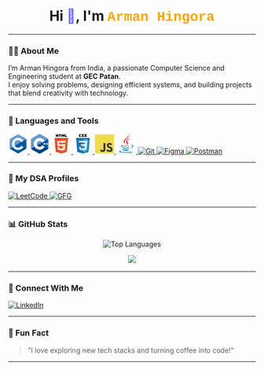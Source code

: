 <h1 align="center">Hi <span style="color: #6C63FF;">👋</span>, I'm <span style="font-family: 'Courier New', Courier, monospace; color: #FFA500;">Arman Hingora</span></h1>

---

### 👨‍💻 About Me

I’m Arman Hingora from India, a passionate Computer Science and Engineering student at **GEC Patan**.  
I enjoy solving problems, designing efficient systems, and building projects that blend creativity with technology.

---

### 🔧 Languages and Tools

<p align="left">
  <a href="https://www.cprogramming.com/" target="_blank" rel="noreferrer">
    <img src="https://raw.githubusercontent.com/devicons/devicon/master/icons/c/c-original.svg" alt="C Language" width="40" height="40"/>
  </a>
  <a href="https://www.w3schools.com/cpp/" target="_blank" rel="noreferrer">
    <img src="https://raw.githubusercontent.com/devicons/devicon/master/icons/cplusplus/cplusplus-original.svg" alt="C++" width="40" height="40"/>
  </a>
  <a href="https://www.w3schools.com/html/" target="_blank" rel="noreferrer">
    <img src="https://raw.githubusercontent.com/devicons/devicon/master/icons/html5/html5-original-wordmark.svg" alt="HTML5" width="40" height="40"/>
  </a>
  <a href="https://www.w3schools.com/css/" target="_blank" rel="noreferrer">
    <img src="https://raw.githubusercontent.com/devicons/devicon/master/icons/css3/css3-original-wordmark.svg" alt="CSS3" width="40" height="40"/>
  </a>
  <a href="https://developer.mozilla.org/en-US/docs/Web/JavaScript" target="_blank" rel="noreferrer">
    <img src="https://raw.githubusercontent.com/devicons/devicon/master/icons/javascript/javascript-original.svg" alt="JavaScript" width="40" height="40"/>
  </a>
  <a href="https://www.java.com" target="_blank" rel="noreferrer">
    <img src="https://raw.githubusercontent.com/devicons/devicon/master/icons/java/java-original.svg" alt="Java" width="40" height="40"/>
  </a>
  <a href="https://git-scm.com/" target="_blank" rel="noreferrer">
    <img src="https://www.vectorlogo.zone/logos/git-scm/git-scm-icon.svg" alt="Git" width="40" height="40"/>
  </a>
  <a href="https://www.figma.com/" target="_blank" rel="noreferrer">
    <img src="https://www.vectorlogo.zone/logos/figma/figma-icon.svg" alt="Figma" width="40" height="40"/>
  </a>
  <a href="https://postman.com" target="_blank" rel="noreferrer">
    <img src="https://www.vectorlogo.zone/logos/getpostman/getpostman-icon.svg" alt="Postman" width="40" height="40"/>
  </a>
</p>

---

### 🔹 My DSA Profiles

<p align="left">
  <a href="https://leetcode.com/u/armcoderh/" target="_blank" rel="noreferrer">
    <img src="https://cdn.iconscout.com/icon/free/png-256/free-leetcode-logo-icon-download-in-svg-png-gif-file-formats--technology-social-media-vol-4-pack-logos-icons-2944960.png?f=webp" alt="LeetCode" width="40" height="40"/>
  </a>

  <a href="https://www.geeksforgeeks.org/user/armanhingwih4/" target="_blank" rel="noreferrer">
    <img src="https://media.geeksforgeeks.org/wp-content/cdn-uploads/gfg_200x200-min.png" alt="GFG" width="40" height="40"/>
  </a>

  
</p>

---

### 📊 GitHub Stats

<p align="center">
  <img src="https://github-readme-stats.vercel.app/api/top-langs?username=armcoderh&show_icons=true&locale=en&layout=compact&theme=radical" alt="Top Languages" />
</p>

<p align="center">
  <a href="https://git.io/streak-stats"><img src="https://streak-stats.demolab.com?user=ArmCoderH"/></a>
</p>

---

### 🔄 Connect With Me

<p align="left">
  <a href="https://www.linkedin.com/in/arman-hingora-034a57275/" target="_blank" rel="noreferrer">
    <img src="https://cdn-icons-png.flaticon.com/512/174/174857.png" alt="LinkedIn" width="40" height="40"/>
  </a>
    
</p>

---

### 🚀 Fun Fact

> "I love exploring new tech stacks and turning coffee into code!"

---
